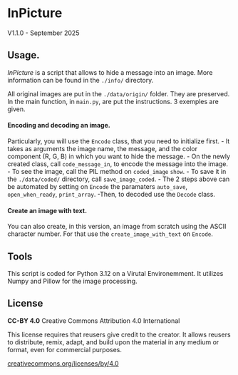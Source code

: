 # InPicture
V1.1.0 - September 2025


## Usage.
*InPicture* is a script that allows to hide a message into an image.
More information can be found in the `./info/` directory.

All original images are put in the `./data/origin/` folder. They are preserved.
In the main function, in `main.py`, are put the instructions. 3 exemples are given.

#### Encoding and decoding an image.
Particularly, you will use the `Encode` class, that you need to initialize first.
    - It takes as arguments the image name, the message, and the color component (R, G, B) in which you want to hide the message. 
    - On the newly created class, call `code_message_in`, to encode the message into the image.
    - To see the image, call the PIL method on `coded_image` `show`. 
    - To save it in the `./data/coded/` directory, call `save_image_coded`.
    - The 2 steps above can be automated by setting on `Encode` the paramaters `auto_save`, `open_when_ready`, `print_array`.
    -Then, to decoded use the `Decode` class.

#### Create an image with text.
You can also create, in this version, an image from scratch using the ASCII character number.
For that use the `create_image_with_text` on `Encode`.


## Tools
This script is coded for Python 3.12 on a Virutal Environemment.
It utilizes Numpy and Pillow for the image processing.


## License
**CC-BY 4.0**
Creative Commons Attribution 4.0 International

This license requires that reusers give credit to the creator. It allows reusers to distribute, remix, adapt, and build upon the material in any medium or format, even for commercial purposes.

[creativecommons.org/licenses/by/4.0](https://creativecommons.org/licenses/by/4.0/)

